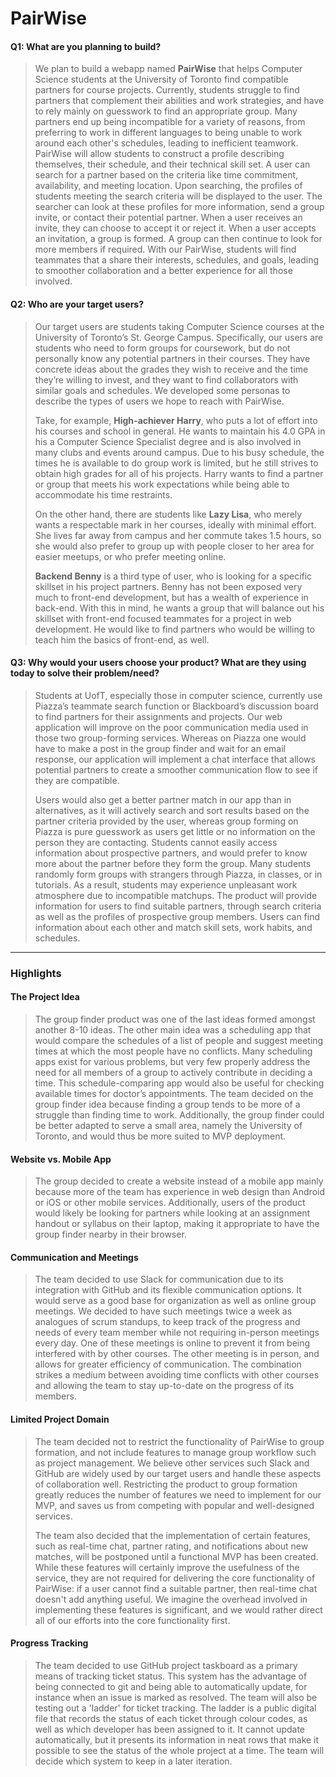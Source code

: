 # PairWise

#### Q1: What are you planning to build?

> We plan to build a webapp named **PairWise** that helps Computer Science students at the University of Toronto find compatible partners for course projects. Currently, students struggle to find partners that complement their abilities and work strategies, and have to rely mainly on guesswork to find an appropriate group. Many partners end up being incompatible for a variety of reasons, from preferring to work in different languages to being unable to work around each other's schedules, leading to inefficient teamwork. PairWise will allow students to construct a profile describing themselves, their schedule, and their technical skill set. A user can search for a partner based on the criteria like time commitment, availability, and meeting location. Upon searching, the profiles of students meeting the search criteria will be displayed to the user. The searcher can look at these profiles for more information, send a group invite, or contact their potential partner. When a user receives an invite, they can choose to accept it or reject it. When a user accepts an invitation, a group is formed. A group can then continue to look for more members if required. With our PairWise, students will find teammates that a share their interests, schedules, and goals, leading to smoother collaboration and a better experience for all those involved.

#### Q2: Who are your target users?

> Our target users are students taking Computer Science courses at the University of Toronto’s St. George Campus. Specifically, our users are students who need to form groups for coursework, but do not personally know any potential partners in their courses. They have concrete ideas about the grades they wish to receive and the time they’re willing to invest, and they want to find collaborators with similar goals and schedules. We developed some personas to describe the types of users we hope to reach with PairWise.
>
> Take, for example, **High-achiever Harry**, who puts a lot of effort into his courses and school in general. He wants to maintain his 4.0 GPA in his a Computer Science Specialist degree and is also involved in many clubs and events around campus. Due to his busy schedule, the times he is available to do group work is limited, but he still strives to obtain high grades for all of his projects. Harry wants to find a partner or group that meets his work expectations while being able to accommodate his time restraints.
>
> On the other hand, there are students like **Lazy Lisa**, who merely wants a respectable mark in her courses, ideally with minimal effort. She lives far away from campus and her commute takes 1.5 hours, so she would also prefer to group up with people closer to her area for easier meetups, or who prefer meeting online.
>
> **Backend Benny** is a third type of user, who is looking for a specific skillset in his project partners. Benny has not been exposed very much to front-end development, but has a wealth of experience in back-end. With this in mind, he wants a group that will balance out his skillset with front-end focused teammates for a project in web development. He would like to find partners who would be willing to teach him the basics of front-end, as well.

#### Q3: Why would your users choose your product? What are they using today to solve their problem/need?

> Students at UofT, especially those in computer science, currently use Piazza’s teammate search function or Blackboard’s discussion board to find partners for their assignments and projects. Our web application will improve on the poor communication media used in those two group-forming services. Whereas on Piazza one would have to make a post in the group finder and wait for an email response, our application will implement a chat interface that allows potential partners to create a smoother communication flow to see if they are compatible.
>
> Users would also get a better partner match in our app than in alternatives, as it will actively search and sort results based on the partner criteria provided by the user, whereas group forming on Piazza is pure guesswork as users get little or no information on the person they are contacting. Students cannot easily access information about prospective partners, and would prefer to know more about the partner before they form the group. Many students randomly form groups with strangers through Piazza, in classes, or in tutorials. As a result, students may experience unpleasant work atmosphere due to incompatible matchups. The product will provide information for users to find suitable partners, through search criteria as well as the profiles of prospective group members. Users can find information about each other and match skill sets, work habits, and schedules.

----

### Highlights

#### The Project Idea
> The group finder product was one of the last ideas formed amongst another 8-10 ideas. The other main idea was a scheduling app that would compare the schedules of a list of people and suggest meeting times at which the most people have no conflicts. Many scheduling apps exist for various problems, but very few properly address the need for all members of a group to actively contribute in deciding a time. This schedule-comparing app would also be useful for checking available times for doctor’s appointments. The team decided on the group finder idea because finding a group tends to be more of a struggle than finding time to work. Additionally, the group finder could be better adapted to serve a small area, namely the University of Toronto, and would thus be more suited to MVP deployment.

#### Website vs. Mobile App
> The group decided to create a website instead of a mobile app mainly because more of the team has experience in web design than Android or iOS or other mobile services. Additionally, users of the product would likely be looking for partners while looking at an assignment handout or syllabus on their laptop, making it appropriate to have the group finder nearby in their browser.

#### Communication and Meetings
> The team decided to use Slack for communication due to its integration with GitHub and its flexible communication options. It would serve as a good base for organization as well as online group meetings. We decided to have such meetings twice a week as analogues of scrum standups, to keep track of the progress and needs of every team member while not requiring in-person meetings every day. One of these meetings is online to prevent it from being interfered with by other courses. The other meeting is in person, and allows for greater efficiency of communication. The combination strikes a medium between avoiding time conflicts with other courses and allowing the team to stay up-to-date on the progress of its members.

#### Limited Project Domain
> The team decided not to restrict the functionality of PairWise to group
> formation, and not include features to manage group workflow such as
> project management. We believe other services such Slack and GitHub are
> widely used by our target users and handle these aspects of collaboration
> well. Restricting the product to group formation greatly reduces the number of
> features we need to implement for our MVP, and saves us from competing with
> popular and well-designed services.
>
> The team also decided that the implementation of certain features, such as
> real-time chat, partner rating, and notifications about new matches, will
> be postponed until a functional MVP has been created. While these features
> will certainly improve the usefulness of the service, they are not required
> for delivering the core functionality of PairWise: if a user cannot find a
> suitable partner, then real-time chat doesn't add anything useful. We imagine
> the overhead involved in implementing these features is significant, and we
> would rather direct all of our efforts into the core functionality first.

#### Progress Tracking
> The team decided to use GitHub project taskboard as a primary means of tracking ticket status. This system has the advantage of being connected to git and being able to automatically update, for instance when an issue is marked as resolved. The team will also be testing out a 'ladder' for ticket tracking. The ladder is a public digital file that records the status of each ticket through colour codes, as well as which developer has been assigned to it. It cannot update automatically, but it presents its information in neat rows that make it possible to see the status of the whole project at a time. The team will decide which system to keep in a later iteration.

